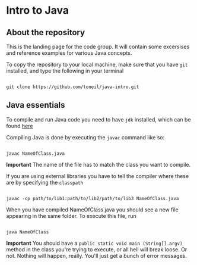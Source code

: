 # Intro to Java

## About the repository

This is the landing page for the code group. It will contain some excersises and reference examples for various Java concepts.

To copy the repository to your local machine, make sure that you have `git` installed, and type the following in your terminal 

```

git clone https://github.com/toneil/java-intro.git

```

## Java essentials

To compile and run Java code you need to have `jdk` installed, which can be found [here](http://www.oracle.com/technetwork/java/javase/downloads/jdk7-downloads-1880260.html)

Compiling Java is done by executing the `javac` command like so:

```

javac NameOfClass.java

```

**Important**
The name of the file has to match the class you want to compile.

If you are using external libraries you have to tell the compiler where these are by specifying the `classpath`

```

javac -cp path/to/lib1:path/to/lib2/path/to/lib3 NameOfClass.java

```

When you have compiled NameOfClass.java you should see a new file appearing in the same folder. To execute this file, run

```

java NameOfClass

```

**Important**
You should have a `public static void main (String[] argv)` method in the class you're trying to execute, or all hell will break loose. Or not. Nothing will happen, really. You'll just get a bunch of error messages.

